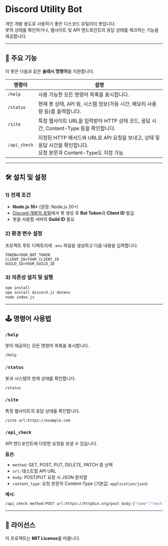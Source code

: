 # Discord Utility Bot

개인 개발 용도로 사용하기 좋은 디스코드 유틸리티 봇입니다.  
봇의 상태를 확인하거나, 웹사이트 및 API 엔드포인트의 응답 상태를 체크하는 기능을 제공합니다.

---

## 🚀 주요 기능

이 봇은 다음과 같은 **슬래시 명령어**를 지원합니다.

| 명령어 | 설명 |
|--------|------|
| `/help` | 사용 가능한 모든 명령어 목록을 표시합니다. |
| `/status` | 현재 봇 상태, API 핑, 시스템 정보(가동 시간, 메모리 사용량 등)를 출력합니다. |
| `/site` | 특정 웹사이트 URL을 입력받아 HTTP 상태 코드, 응답 시간, Content-Type 등을 확인합니다. |
| `/api_check` | 지정된 HTTP 메서드와 URL로 API 요청을 보내고, 상태 및 응답 시간을 확인합니다.<br>요청 본문과 Content-Type도 지정 가능 |

---

## 🛠️ 설치 및 설정

### 1) 전제 조건
- **Node.js 18+** (권장: Node.js 20+)
- [Discord 개발자 포털](https://discord.com/developers/applications)에서 봇 생성 후 **Bot Token**과 **Client ID** 발급
- 봇을 사용할 서버의 **Guild ID** 필요

### 2) 환경 변수 설정
프로젝트 루트 디렉토리에 `.env` 파일을 생성하고 다음 내용을 입력합니다.

    TOKEN=YOUR_BOT_TOKEN
    CLIENT_ID=YOUR_CLIENT_ID
    GUILD_ID=YOUR_GUILD_ID

### 3) 의존성 설치 및 실행
```bash
npm install
npm install discord.js dotenv
node index.js
```

---

## 🕹️ 명령어 사용법

### `/help`
봇이 제공하는 모든 명령어 목록을 표시합니다.
```bash
/help
```

### `/status`
봇과 시스템의 현재 상태를 확인합니다.
```bash
/status
```

### `/site`
특정 웹사이트의 응답 상태를 확인합니다.
```bash
/site url:https://example.com
```

### `/api_check`
API 엔드포인트에 다양한 요청을 보낼 수 있습니다.

**옵션:**  
- `method`: GET, POST, PUT, DELETE, PATCH 중 선택  
- `url`: 테스트할 API URL  
- `body`: POST/PUT 요청 시 JSON 문자열  
- `content_type`: 요청 본문의 Content-Type (기본값: `application/json`)

**예시:**
```bash
/api_check method:POST url:https://httpbin.org/post body:{"name":"test"} content_type:application/json
```

---

## 📜 라이선스
이 프로젝트는 **MIT License**를 따릅니다.